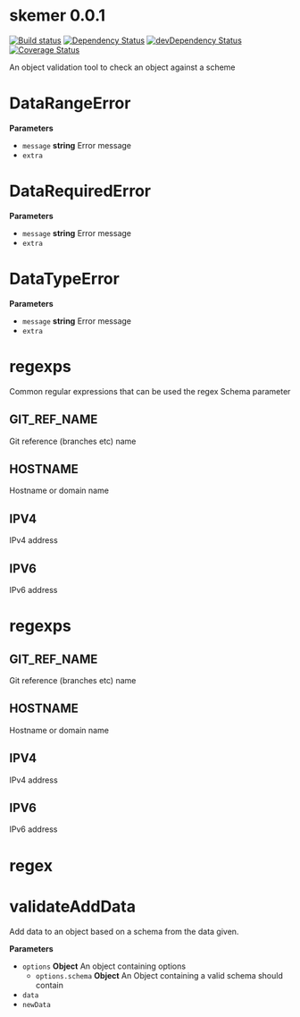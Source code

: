 # skemer 0.0.1
<!--[![NPM version](http://img.shields.io/npm/v/convict.svg)](https://www.npmjs.org/package/convict)-->
[![Build status](https://api.travis-ci.org/MeldCE/skemer.svg)](https://travis-ci.org/MeldCE/skemer)
[![Dependency Status](https://david-dm.org/MeldCE/skemer.svg)](https://david-dm.org/MeldCE/skemer)
[![devDependency Status](https://david-dm.org/MeldCE/skemer/dev-status.svg)](https://david-dm.org/MeldCE/skemer#info=devDependencies)
[![Coverage Status](https://coveralls.io/repos/MeldCE/skemer/badge.svg)](https://coveralls.io/github/MeldCE/skemer)

An object validation tool to check an object against a scheme


# DataRangeError

**Parameters**

-   `message` **string** Error message
-   `extra`  

# DataRequiredError

**Parameters**

-   `message` **string** Error message
-   `extra`  

# DataTypeError

**Parameters**

-   `message` **string** Error message
-   `extra`  

# regexps

Common regular expressions that can be used the regex Schema parameter

## GIT_REF_NAME

Git reference (branches etc) name

## HOSTNAME

Hostname or domain name

## IPV4

IPv4 address

## IPV6

IPv6 address

# regexps

## GIT_REF_NAME

Git reference (branches etc) name

## HOSTNAME

Hostname or domain name

## IPV4

IPv4 address

## IPV6

IPv6 address

# regex

# validateAddData

Add data to an object based on a schema from the data given.

**Parameters**

-   `options` **Object** An object containing options
    -   `options.schema` **Object** An Object containing a valid schema
               should contain
-   `data`  
-   `newData`  
